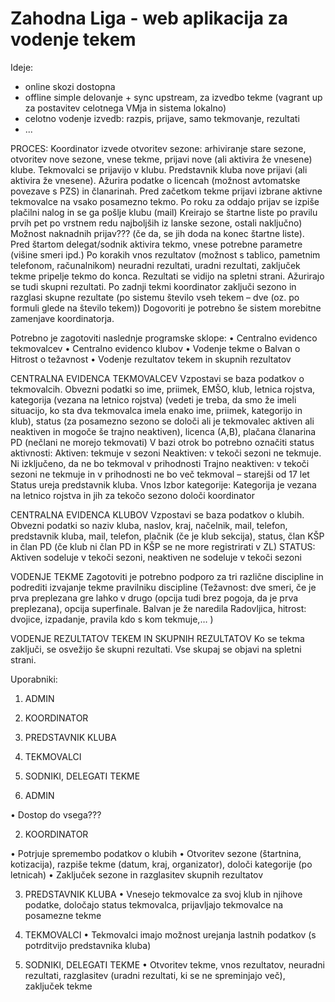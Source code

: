 # Zahodna Liga - web aplikacija za vodenje tekem

Ideje:
- online skozi dostopna
- offline simple delovanje + sync upstream, za izvedbo tekme (vagrant up za postavitev celotnega VMja in sistema lokalno)
- celotno vodenje izvedb: razpis, prijave, samo tekmovanje, rezultati
- ...

PROCES:
Koordinator izvede otvoritev sezone: arhiviranje stare sezone, otvoritev nove sezone, vnese tekme, prijavi nove (ali aktivira že vnesene) klube.
Tekmovalci se prijavijo v klubu. Predstavnik kluba nove prijavi (ali aktivira že vnesene). Ažurira podatke o licencah (možnost avtomatske povezave s PZS) in članarinah.
Pred začetkom tekme prijavi izbrane aktivne tekmovalce na vsako posamezno tekmo. Po roku za oddajo prijav se izpiše plačilni nalog in se ga pošlje klubu (mail)
Kreirajo se štartne liste po pravilu prvih pet po vrstnem redu najboljših iz lanske sezone, ostali naključno)
Možnost naknadnih prijav??? (če da, se jih doda na konec štartne liste).
Pred štartom delegat/sodnik aktivira tekmo, vnese potrebne parametre (višine smeri ipd.) Po korakih vnos rezultatov (možnost s tablico, pametnim telefonom, računalnikom) neuradni rezultati, uradni rezultati, zaključek tekme pripelje tekmo do konca.
Rezultati se vidijo na spletni strani. Ažurirajo se tudi skupni rezultati.
Po zadnji tekmi koordinator zaključi sezono in razglasi skupne rezultate (po sistemu število vseh tekem – dve (oz. po formuli glede na število tekem))
Dogovoriti je potrebno še sistem morebitne zamenjave koordinatorja.

Potrebno je zagotoviti naslednje programske sklope:
•	Centralno evidenco tekmovalcev
•	Centralno evidenco klubov
•	Vodenje tekme
o	Balvan
o	Hitrost
o	težavnost
•	Vodenje rezultatov tekem in skupnih rezultatov

CENTRALNA EVIDENCA TEKMOVALCEV
Vzpostavi se baza podatkov o tekmovalcih. Obvezni podatki so ime, priimek, EMŠO, klub, letnica rojstva, kategorija (vezana na letnico rojstva) (vedeti je treba, da smo že imeli situacijo, ko sta dva tekmovalca imela enako ime, priimek, kategorijo in klub), status (za posamezno sezono se določi ali je tekmovalec aktiven ali neaktiven in mogoče še trajno neaktiven), licenca (A,B), plačana članarina PD (nečlani ne morejo tekmovati)
V bazi otrok bo potrebno označiti status aktivnosti:
Aktiven: tekmuje v sezoni
Neaktiven: v tekoči sezoni ne tekmuje. Ni izključeno, da ne bo tekmoval v prihodnosti
Trajno neaktiven: v tekoči sezoni ne tekmuje in v prihodnosti ne bo več tekmoval – starejši od 17 let
Status ureja predstavnik kluba. Vnos 
Izbor kategorije:
Kategorija je vezana na letnico rojstva in jih za tekočo sezono določi koordinator

CENTRALNA EVIDENCA KLUBOV
Vzpostavi se baza podatkov o klubih. Obvezni podatki so naziv kluba, naslov, kraj, načelnik, mail, telefon, predstavnik kluba, mail, telefon, plačnik (če je klub sekcija), status, član KŠP in član PD (če klub ni član PD in KŠP se ne more registrirati v ZL)
STATUS: Aktiven sodeluje v tekoči sezoni, neaktiven ne sodeluje v tekoči sezoni

VODENJE TEKME
Zagotoviti je potrebno podporo za tri različne discipline in podrediti izvajanje tekme pravilniku discipline (Težavnost: dve smeri, če je prva preplezana gre lahko v drugo (opcija tudi brez pogoja, da je prva preplezana), opcija superfinale.
Balvan je že naredila Radovljica, hitrost: dvojice, izpadanje, pravila kdo s kom tekmuje,… )

VODENJE REZULTATOV TEKEM IN SKUPNIH REZULTATOV
Ko se tekma zaključi, se osvežijo še skupni rezultati. Vse skupaj se objavi na spletni strani.

Uporabniki:
1.	ADMIN
2.	KOORDINATOR
3.	PREDSTAVNIK KLUBA
4.	TEKMOVALCI 
5.	SODNIKI, DELEGATI TEKME

1.	ADMIN

•	Dostop do vsega???

2.	KOORDINATOR

•	Potrjuje spremembo podatkov o klubih
•	Otvoritev sezone (štartnina, kotizacija), razpiše tekme (datum, kraj, organizator), določi kategorije (po letnicah)
•	Zaključek sezone in razglasitev skupnih rezultatov

3.	PREDSTAVNIK KLUBA
•	Vnesejo tekmovalce za svoj klub in njihove podatke, določajo status tekmovalca, prijavljajo tekmovalce na posamezne tekme

4.	TEKMOVALCI
•	Tekmovalci imajo možnost urejanja lastnih podatkov (s potrditvijo predstavnika kluba)
5.	SODNIKI, DELEGATI TEKME
•	Otvoritev tekme, vnos rezultatov, neuradni rezultati, razglasitev (uradni rezultati, ki se ne spreminjajo več), zaključek tekme

